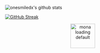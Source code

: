 ![onesmiledx's github stats](https://github-readme-stats.vercel.app/api?username=onesmiledx&show_icons=true&theme=radical)

[![GitHub Streak](https://streak-stats.demolab.com?user=onesmiledx&theme=radical)](https://git.io/streak-stats) 

<p align="center"><img width="80" height="80" src="https://github.githubassets.com/images/mona-loading-default.gif" alt="mona loading default" /></p>
